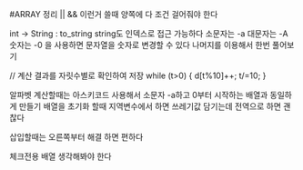 #ARRAY 정리
|| && 이런거 쓸때 양쪽에 다 조건 걸어줘야 한다

int -> String : to_string
string도 인덱스로 접근 가능하다
소문자는 -a
대문자는 -A
숫자는 -0
을 사용하면 문자열을 숫자로 변경할 수 있다
나머지를 이용해서 한번 풀어보기

// 계산 결과를 자릿수별로 확인하여 저장
while (t>0) {
    d[t%10]++;
    t/=10;
}

알파벳 계산할때는 아스키코드 사용해서 소문자 -a하고 0부터 시작하는 배열과 동일하게 만들기
배열을 초기화 할때 지역변수에서 하면 쓰레기값 담기는데 전역으로 하면 괜찮다

삽입할때는 오른쪽부터 해결 하면 편하다

체크전용 배열 생각해봐야 한다